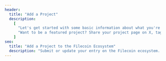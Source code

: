 ```yaml
---
header:
  title: "Add a Project"
  description:
    [
      "Let's get started with some basic information about what you're building. Please submit your project to the Filecoin ecosystem page below. To update an existing project, send an email to info@fil.org.",
      "Want to be a featured project? Share your project page on X, tag @filfoundation, and you'll be considered!",
    ]
seo:
  title: "Add a Project to the Filecoin Ecosystem"
  description: "Submit or update your entry on the Filecoin ecosystem. Want to be a featured project? Share your project page on X and tag @filfoundation to be considered!"
---
```

